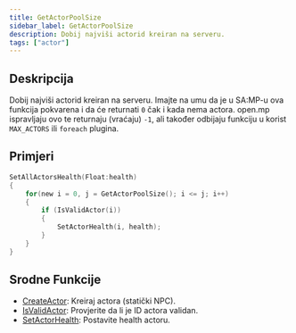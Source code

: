 ```yaml
---
title: GetActorPoolSize
sidebar_label: GetActorPoolSize
description: Dobij najviši actorid kreiran na serveru.
tags: ["actor"]
---
```


<VersionWarn version='SA-MP 0.3.7' />

## Deskripcija

Dobij najviši actorid kreiran na serveru. Imajte na umu da je u SA:MP-u ova funkcija pokvarena i da će returnati `0` čak i kada nema actora. open.mp ispravljaju ovo te returnaju (vraćaju) `-1`, ali također odbijaju funkciju u korist `MAX_ACTORS` ili `foreach` plugina.

## Primjeri

```c
SetAllActorsHealth(Float:health)
{
    for(new i = 0, j = GetActorPoolSize(); i <= j; i++)
    {
        if (IsValidActor(i))
        {
            SetActorHealth(i, health);
        }
    }
}
```

## Srodne Funkcije

- [CreateActor](CreateActor): Kreiraj actora (statički NPC).
- [IsValidActor](IsValidActor): Provjerite da li je ID actora validan.
- [SetActorHealth](SetActorHealth): Postavite health actoru.
